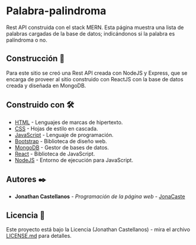 # Palabra-palindroma
Rest API construida con el stack MERN.
Esta página muestra una lista de palabras cargadas de la base de datos; indicándonos si la palabra es palíndroma o no.

## Construcción 🚀
Para este sitio se creó una Rest API creada con NodeJS y Express, que se encarga de proveer al sitio construido con ReactJS con la base de datos creada y diseñada en MongoDB.

## Construido con 🛠️

* [HTML](https://developer.mozilla.org/es/docs/Web/HTML) - Lenguajes de marcas de hipertexto.
* [CSS](https://developer.mozilla.org/es/docs/Web/CSS) - Hojas de estilo en cascada.
* [JavaScript](https://developer.mozilla.org/es/docs/Web/JavaScript) - Lenguaje de programación.
* [Bootstrap](https://getbootstrap.com/) - Biblioteca de diseño web.
* [MongoDB](https://www.mongodb.com/cloud/atlas/lp/try2?utm_content=controlhterms&utm_source=google&utm_campaign=gs_americas_colombia_search_core_brand_atlas_desktop&utm_term=mongodb&utm_medium=cpc_paid_search&utm_ad=e&utm_ad_campaign_id=12212624317&gclid=CjwKCAjw-ZCKBhBkEiwAM4qfF3VhcHc2cxmEjtW7YX2PLMwm6MLAn9h15J4nmyOM2ISQIZiBZ6Z6oBoCDQ4QAvD_BwE) - Gestor de bases de datos.
* [React](https://es.reactjs.org/) - Biblioteca de JavaScript.
* [NodeJS](https://nodejs.org/es/) - Entorno de ejecución para JavaScript.

## Autores ✒️

* **Jonathan Castellanos** - *Programación de la página web* - [JonaCaste](https://github.com/JonaCaste)

## Licencia 📄

Este proyecto está bajo la Licencia (Jonathan Castellanos) - mira el archivo [LICENSE.md](LICENSE.md) para detalles.
